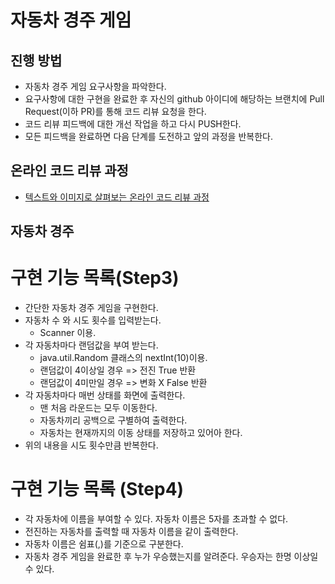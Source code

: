 # 자동차 경주 게임

## 진행 방법
* 자동차 경주 게임 요구사항을 파악한다.
* 요구사항에 대한 구현을 완료한 후 자신의 github 아이디에 해당하는 브랜치에 Pull Request(이하 PR)를 통해 코드 리뷰 요청을 한다.
* 코드 리뷰 피드백에 대한 개선 작업을 하고 다시 PUSH한다.
* 모든 피드백을 완료하면 다음 단계를 도전하고 앞의 과정을 반복한다.

## 온라인 코드 리뷰 과정
* [텍스트와 이미지로 살펴보는 온라인 코드 리뷰 과정](https://github.com/next-step/nextstep-docs/tree/master/codereview)

##  자동차 경주

# 구현 기능 목록(Step3)
* 간단한 자동차 경주 게임을 구현한다.
* 자동차 수 와 시도 횟수를 입력받는다.
   * Scanner 이용.
* 각 자동차마다 랜덤값을 부여 받는다.
    * java.util.Random 클래스의 nextInt(10)이용.
    * 랜덤값이 4이상일 경우 => 전진 True 반환
    * 랜덤값이 4미만일 경우 => 변화 X False 반환
* 각 자동차마다 매번 상태를 화면에 출력한다.
    * 맨 처음 라운드는 모두 이동한다.
    * 자동차끼리 공백으로 구별하여 출력한다.
    * 자동차는 현재까지의 이동 상태를 저장하고 있어아 한다.
* 위의 내용을 시도 횟수만큼 반복한다.

# 구현 기능 목록 (Step4)
* 각 자동차에 이름을 부여할 수 있다. 자동차 이름은 5자를 초과할 수 없다.
* 전진하는 자동차를 출력할 때 자동차 이름을 같이 출력한다.
* 자동차 이름은 쉼표(,)를 기준으로 구분한다.
* 자동차 경주 게임을 완료한 후 누가 우승했는지를 알려준다. 우승자는 한명 이상일 수 있다.

